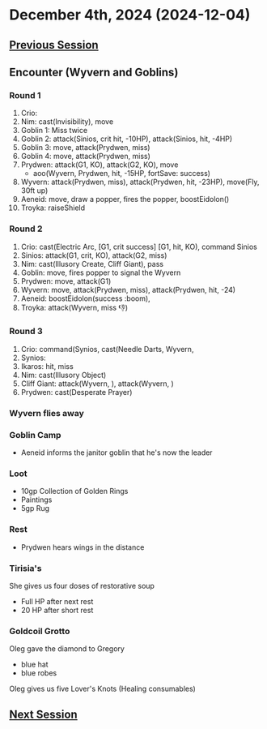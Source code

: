 # December 4th, 2024 (2024-12-04)

## [Previous Session](./2024-11-20.md)

## Encounter (Wyvern and Goblins)

### Round 1

1. Crio: 
1. Nim: cast(Invisibility), move
1. Goblin 1: Miss twice
1. Goblin 2: attack(Sinios, crit hit, -10HP), attack(Sinios, hit, -4HP)
1. Goblin 3: move, attack(Prydwen, miss)
1. Goblin 4: move, attack(Prydwen, miss)
1. Prydwen: attack(G1, KO), attack(G2, KO), move
   - aoo(Wyvern, Prydwen, hit, -15HP, fortSave: success)
1. Wyvern: attack(Prydwen, miss), attack(Prydwen, hit, -23HP), move(Fly, 30ft up)
1. Aeneid: move, draw a popper, fires the popper, boostEidolon()
1. Troyka: raiseShield

### Round 2

1. Crio: cast(Electric Arc, [G1, crit success] [G1, hit, KO), command Sinios
1. Sinios: attack(G1, crit, KO), attack(G2, miss)
1. Nim: cast(Illusory Create, Cliff Giant), pass
1. Goblin: move, fires popper to signal the Wyvern
1. Prydwen: move, attack(G1)
1. Wyvern: move, attack(Prydwen, miss), attack(Prydwen, hit, -24)
1. Aeneid: boostEidolon(success :boom),  
1. Troyka: attack(Wyvern, miss 👎)

### Round 3

1. Crio: command(Synios, cast(Needle Darts, Wyvern, 
1. Synios: 
1. Ikaros: hit, miss
1. Nim: cast(Illusory Object)
1. Cliff Giant: attack(Wyvern, ), attack(Wyvern, )
1. Prydwen: cast(Desperate Prayer) 

### Wyvern flies away

### Goblin Camp

- Aeneid informs the janitor goblin that he's now the leader

### Loot

- 10gp Collection of Golden Rings
- Paintings
- 5gp Rug

### Rest

- Prydwen hears wings in the distance

### Tirisia's

She gives us four doses of restorative soup
- Full HP after next rest
- 20 HP after short rest

### Goldcoil Grotto

Oleg gave the diamond to Gregory
- blue hat
- blue robes

Oleg gives us five Lover's Knots (Healing consumables)

## [Next Session](./2024-12-11.md)

